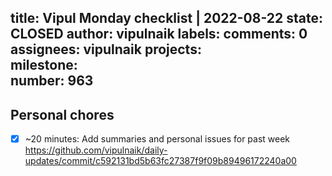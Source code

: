 title:	Vipul Monday checklist | 2022-08-22
state:	CLOSED
author:	vipulnaik
labels:	
comments:	0
assignees:	vipulnaik
projects:	
milestone:	
number:	963
--
## Personal chores

- [x] ~20 minutes: Add summaries and personal issues for past week https://github.com/vipulnaik/daily-updates/commit/c592131bd5b63fc27387f9f09b89496172240a00
